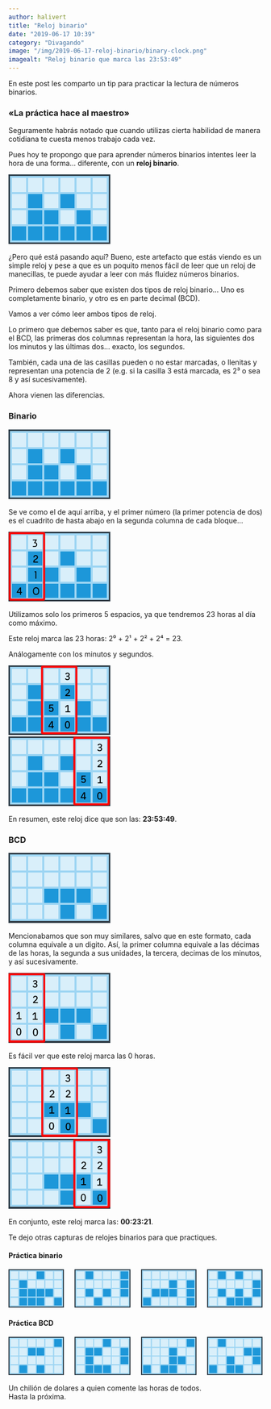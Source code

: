 ```yaml
---
author: halivert
title: "Reloj binario"
date: "2019-06-17 10:39"
category: "Divagando"
image: "/img/2019-06-17-reloj-binario/binary-clock.png"
imagealt: "Reloj binario que marca las 23:53:49"
---
```


En este post les comparto un tip para practicar la lectura de números
binarios.

### «La práctica hace al maestro»
<!--Seguir leyendo-->
Seguramente habrás notado que cuando utilizas cierta habilidad de manera
cotidiana te cuesta menos trabajo cada vez.

Pues hoy te propongo que para aprender números binarios intentes leer la hora
de una forma... diferente, con un **reloj binario**.

<article>
  <img
    class="image auto-margin"
    alt="Reloj binario que marca las 23:53:49"
    src="/img/2019-06-17-reloj-binario/binary-clock.png">
</article>

¿Pero qué está pasando aquí? Bueno, este artefacto que estás viendo es un
simple reloj y pese a que es un poquito menos fácil de leer que un reloj de
manecillas, te puede ayudar a leer con más fluidez números binarios.

Primero debemos saber que existen dos tipos de reloj binario... Uno es
completamente binario, y otro es en parte decimal (BCD).

Vamos a ver cómo leer ambos tipos de reloj.

Lo primero que debemos saber es que, tanto para el reloj binario como para el
BCD, las primeras dos columnas representan la hora, las siguientes dos los
minutos y las últimas dos... exacto, los segundos.

También, cada una de las casillas pueden o no estar marcadas, o llenitas y
representan una potencia de 2 (e.g. si la casilla 3 está marcada, es 2³ o sea
8 y así sucesivamente).

Ahora vienen las diferencias.

### Binario
<article>
  <img
    class="image auto-margin"
    alt="Reloj binario que marca las 23:53:49"
    src="/img/2019-06-17-reloj-binario/binary-clock.png">
</article>

Se ve como el de aquí arriba, y el primer número (la primer potencia de dos)
es el cuadrito de hasta abajo en la segunda columna de cada bloque...
<article class="columns">
  <div class="column">
    <img
      class="image auto-margin"
      alt="Las 23 horas en un reloj binario"
      src="/img/2019-06-17-reloj-binario/binary-clock-hr.png">
  </div>
  <p class="column">
    Utilizamos solo los primeros 5 espacios, ya que tendremos 23 horas al día
    como máximo.
  </p>
</article>
Este reloj marca las 23 horas: 2⁰ + 2¹ + 2² + 2⁴ = 23.

Análogamente con los minutos y segundos.
<article class="columns">
  <div class="column">
    <img
      class="image auto-margin"
      alt="53 minutos en un reloj binario"
      src="/img/2019-06-17-reloj-binario/binary-clock-min.png">
  </div>
  <div class="column">
    <img
      class="image auto-margin"
      alt="49 segundos en un reloj binario"
      src="/img/2019-06-17-reloj-binario/binary-clock-seg.png">
  </div>
</article>

En resumen, este reloj dice que son las: **23:53:49**.

### BCD
<article>
  <img
    class="image auto-margin"
    alt="Reloj binario BCD que marca las 00:23:21"
    src="/img/2019-06-17-reloj-binario/binary-clock-bcd.png">
</article>

Mencionabamos que son muy similares, salvo que en este formato, cada columna
equivale a un digito. Así, la primer columna equivale a las décimas de las
horas, la segunda a sus unidades, la tercera, decimas de los minutos, y así
sucesivamente.
<article class="columns">
  <div class="column">
    <img
      class="image auto-margin"
      alt="0 horas en un reloj binario BCD"
      src="/img/2019-06-17-reloj-binario/binary-clock-bcd-hr.png">
  </div>
  <p class="column">
    Es fácil ver que este reloj marca las 0 horas.
  </p>
</article>

<article class="columns">
  <div class="column">
    <img
      class="image auto-margin"
      alt="23 minutos en un reloj binario BCD"
      src="/img/2019-06-17-reloj-binario/binary-clock-bcd-min.png">
  </div>
  <div class="column">
    <img
      class="image auto-margin"
      alt="21 segundos en un reloj binario BCD"
      src="/img/2019-06-17-reloj-binario/binary-clock-bcd-seg.png">
  </div>
</article>

En conjunto, este reloj marca las: **00:23:21**.

Te dejo otras capturas de relojes binarios para que practiques.

#### Práctica binario
<div class="columns is-multiline">
  <div class="column">
    <img
      class="image auto-margin"
      alt="Ejercicio de reloj binario"
      src="/img/2019-06-17-reloj-binario/20190617-bin-1.png">
  </div>
  <div class="column">
    <img
      class="image auto-margin"
      alt="Ejercicio de reloj binario"
      src="/img/2019-06-17-reloj-binario/20190617-bin-2.png">
  </div>
  <div class="column">
    <img
      class="image auto-margin"
      alt="Ejercicio de reloj binario"
      src="/img/2019-06-17-reloj-binario/20190617-bin-3.png">
  </div>
  <div class="column">
    <img
      class="image auto-margin"
      alt="Ejercicio de reloj binario"
      src="/img/2019-06-17-reloj-binario/20190617-bin-4.png">
  </div>
</div>

#### Práctica BCD
<div class="columns is-multiline">
  <div class="column">
    <img
      class="image auto-margin"
      alt="Ejercicio de reloj binario BCD"
      src="/img/2019-06-17-reloj-binario/20190617-bcd-1.png">
  </div>
  <div class="column">
    <img
      class="image auto-margin"
      alt="Ejercicio de reloj binario BCD"
      src="/img/2019-06-17-reloj-binario/20190617-bcd-2.png">
  </div>
  <div class="column">
    <img
      class="image auto-margin"
      alt="Ejercicio de reloj binario BCD"
      src="/img/2019-06-17-reloj-binario/20190617-bcd-3.png">
  </div>
  <div class="column">
    <img
      class="image auto-margin"
      alt="Ejercicio de reloj binario BCD"
      src="/img/2019-06-17-reloj-binario/20190617-bcd-4.png">
  </div>
</div>

Un chilión de dolares a quien comente las horas de todos.<br>
Hasta la próxima.
